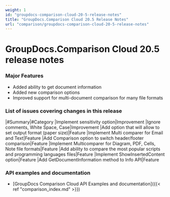 ```yaml
---
weight: 1
id: "groupdocs-comparison-cloud-20-5-release-notes"
title: "GroupDocs.Comparison Cloud 20.5 Release Notes"
url: "comparison/groupdocs-comparison-cloud-20-5-release-notes"
---
```


# GroupDocs.Comparison Cloud 20.5 release notes #

### Major Features ###

* Added ability to get document information
* Added new comparison options
* Improved support for multi-document comparison for many file formats

### List of issues covering changes in this release ###

|#Summary|#Category
|Implement sensitivity option|Improvement 
|Ignore comments, White Space, Case|Improvement 
|Add option that will allow to set output format (paper size)|Feature 
|Implement Multi comparer for Email and Text|Feature 
|Add Comparison option to switch header/footer comparison|Feature 
|Implement Multicomparer for Diagram, PDF, Cells, Note file formats|Feature 
|Add ability to compare the most popular scripts and programming languages files|Feature 
|Implement ShowInsertedContent option|Feature 
|Add GetDocumentInformation method to Info API|Feature 

### API examples and documentation ###

* [GroupDocs Comparison Cloud API Examples and documentation]({{< ref "comparison\_index.md" >}})